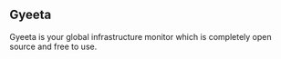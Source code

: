 ## Gyeeta

Gyeeta is your global infrastructure monitor which is completely open source and free to use.


